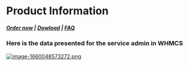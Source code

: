 # Product Information

#####  [Order now](https://puqcloud.com/index.php?rp=/store/whmcs-module-minio-s3) | [Dowload](https://download.puqcloud.com/WHMCS/servers/PUQ_WHMCS-MinIO-S3/) | [FAQ](https://faq.puqcloud.com/)

### Here is the data presented for the service admin in WHMCS

[![image-1660048573272.png](https://doc.puq.info/uploads/images/gallery/2022-08/scaled-1680-/image-1660048573272.png)](https://doc.puq.info/uploads/images/gallery/2022-08/image-1660048573272.png)
